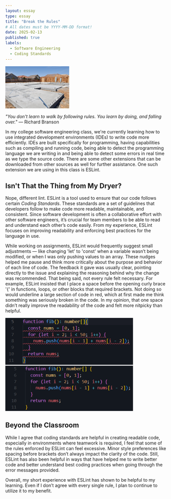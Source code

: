 ```yaml
---
layout: essay
type: essay
title: "Break the Rules"
# All dates must be YYYY-MM-DD format!
date: 2025-02-13
published: true
labels:
  - Software Engineering
  - Coding Standards
---
```


<img width="200px" class="rounded float-start pe-4" src="../img/standards/standards.jpeg">

*"You don't learn to walk by following rules. You learn by doing, and falling over."* — Richard Branson

In my college software engineering class, we're currently learning how to use integrated development environments (IDEs) to write code more efficiently. IDEs are built specifically for programming, having capabilities such as compiling and running code, being able to detect the programming language we are writing in and being able to detect some errors in real time as we type the source code. There are some other extensions that can be downloaded from other sources as well for further assistance. One such extension we are using in this class is ESLint.
 
## Isn't That the Thing from My Dryer?

Nope, different lint. ESLint is a tool used to ensure that our code follows certain *Coding Standards*. These standards are a set of guidelines that developers follow to make code more readable, maintainable, and consistent. Since software development is often a collaborative effort with other software engineers, it’s crucial for team members to be able to read and understand each other’s code easily. From my experience, ESLint focuses on improving readability and enforcing best practices for the language in use.

While working on assignments, ESLint would frequently suggest small adjustments — like changing 'let' to 'const' when a variable wasn’t being modified, or when I was only pushing values to an array. These nudges helped me pause and think more critically about the purpose and behavior of each line of code. The feedback it gave was usually clear, pointing directly to the issue and explaining the reasoning behind why the change was recommended. That being said, not every rule felt necessary. For example, ESLint insisted that I place a space before the opening curly brace '{' in functions, loops, or other blocks that required brackets. Not doing so would underline a large section of code in red, which at first made me think something was seriously broken in the code. In my opinion, that one space didn’t really improve the readability of the code and felt more nitpicky than helpful.

<div class="text-center p-4">
  <img width="400px" 
       src="../img/standards/Screenshot 2025-02-12 224234.png" 
       class="img-thumbnail" >
  <img width="400px" 
       src="../img/standards/Screenshot 2025-02-12 224312.png" 
       class="img-thumbnail" >
</div>

## Beyond the Classroom

While I agree that coding standards are helpful in creating readable code, especially in environments where teamwork is required, I feel that some of the rules enforced by ESLint can feel excessive. Minor style preferences like spacing before brackets don’t always impact the clarity of the code. Still, ESLint has also been helpful in ways that have helped me to write better code and better understand best coding practices when going through the error messages provided. 

Overall, my short experience with ESLint has shown to be helpful to my learning. Even if I don’t agree with every single rule, I plan to continue to utilize it to my benefit.
